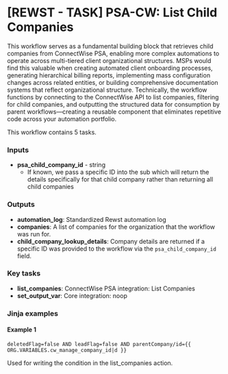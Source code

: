 # \[REWST - TASK] PSA-CW: List Child Companies

This workflow serves as a fundamental building block that retrieves child companies from ConnectWise PSA, enabling more complex automations to operate across multi-tiered client organizational structures. MSPs would find this valuable when creating automated client onboarding processes, generating hierarchical billing reports, implementing mass configuration changes across related entities, or building comprehensive documentation systems that reflect organizational structure. Technically, the workflow functions by connecting to the ConnectWise API to list companies, filtering for child companies, and outputting the structured data for consumption by parent workflows—creating a reusable component that eliminates repetitive code across your automation portfolio.

This workflow contains 5 tasks.

### Inputs

* **psa\_child\_company\_id** - string
  * If known, we pass a specific ID into the sub which will return the details specifically for that child company rather than returning all child companies

### Outputs

* **automation\_log**: Standardized Rewst automation log
* **companies**: A list of companies for the organization that the workflow was run for.
* **child\_company\_lookup\_details**: Company details are returned if a specific ID was provided to the workflow via the `psa_child_company_id` field.

### Key tasks

* **list\_companies**: ConnectWise PSA integration: List Companies
* **set\_output\_var**: Core integration: noop

### Jinja examples

#### Example 1

```jinja
deletedFlag=false AND leadFlag=false AND parentCompany/id={{ ORG.VARIABLES.cw_manage_company_id|d }}
```

Used for writing the condition in the list\_companies action.
